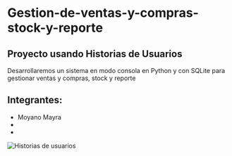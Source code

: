 <h1>Gestion-de-ventas-y-compras-stock-y-reporte</h1> 
<h2>Proyecto usando Historias de Usuarios</h2>
<p>Desarrollaremos un sistema en modo consola en Python y con SQLite para gestionar ventas y compras, stock y reporte</p>
<h2>Integrantes: </h2>
<ul>
  <li>Moyano Mayra</li>
  <li></li>
  <li></li>
</ul>
<img srl="https://julibetancur.blog/wp-content/uploads/2018/01/png-image-90b34c7fa176-1.png?w=447&h=350" alt="Historias de usuarios">
